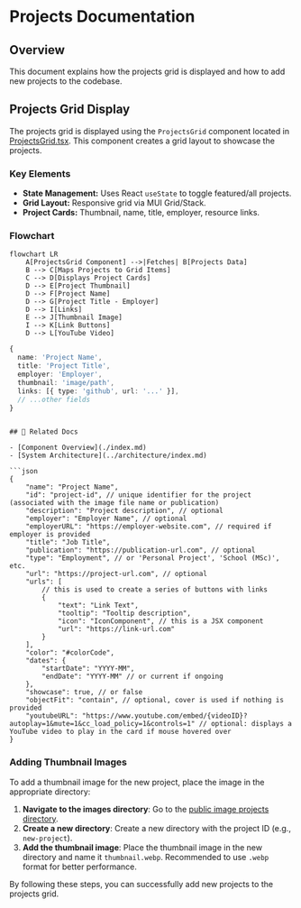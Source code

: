 # Projects Documentation

## Overview

This document explains how the projects grid is displayed and how to add new projects to the codebase.

## Projects Grid Display

The projects grid is displayed using the `ProjectsGrid` component located in [ProjectsGrid.tsx](../../src/components/projects/ProjectsGrid.tsx). This component creates a grid layout to showcase the projects.

### Key Elements

- **State Management:** Uses React `useState` to toggle featured/all projects.
- **Grid Layout:** Responsive grid via MUI Grid/Stack.
- **Project Cards:** Thumbnail, name, title, employer, resource links.

### Flowchart

```mermaid
flowchart LR
    A[ProjectsGrid Component] -->|Fetches| B[Projects Data]
    B --> C[Maps Projects to Grid Items]
    C --> D[Displays Project Cards]
    D --> E[Project Thumbnail]
    D --> F[Project Name]
    D --> G[Project Title - Employer]
    D --> I[Links]
    E --> J[Thumbnail Image]
    I --> K[Link Buttons]
    D --> L[YouTube Video]
```

```ts
{
  name: 'Project Name',
  title: 'Project Title',
  employer: 'Employer',
  thumbnail: 'image/path',
  links: [{ type: 'github', url: '...' }],
  // ...other fields
}
```

```

## 🔗 Related Docs

- [Component Overview](./index.md)
- [System Architecture](../architecture/index.md)

```json
{
	"name": "Project Name",
	"id": "project-id", // unique identifier for the project (associated with the image file name or publication)
	"description": "Project description", // optional
	"employer": "Employer Name", // optional
	"employerURL": "https://employer-website.com", // required if employer is provided
	"title": "Job Title",
	"publication": "https://publication-url.com", // optional
	"type": "Employment", // or 'Personal Project', 'School (MSc)', etc.
	"url": "https://project-url.com", // optional
	"urls": [
		// this is used to create a series of buttons with links
		{
			"text": "Link Text",
			"tooltip": "Tooltip description",
			"icon": "IconComponent", // this is a JSX component
			"url": "https://link-url.com"
		}
	],
	"color": "#colorCode",
	"dates": {
		"startDate": "YYYY-MM",
		"endDate": "YYYY-MM" // or current if ongoing
	},
	"showcase": true, // or false
	"objectFit": "contain", // optional, cover is used if nothing is provided
	"youtubeURL": "https://www.youtube.com/embed/{videoID}?autoplay=1&mute=1&cc_load_policy=1&controls=1" // optional: displays a YouTube video to play in the card if mouse hovered over
}
```

### Adding Thumbnail Images

To add a thumbnail image for the new project, place the image in the appropriate directory:

1. **Navigate to the images directory**: Go to the [public image projects directory](../../public/images/projects).
2. **Create a new directory**: Create a new directory with the project ID (e.g., `new-project`).
3. **Add the thumbnail image**: Place the thumbnail image in the new directory and name it `thumbnail.webp`. Recommended to use `.webp` format for better performance.

By following these steps, you can successfully add new projects to the projects grid.
